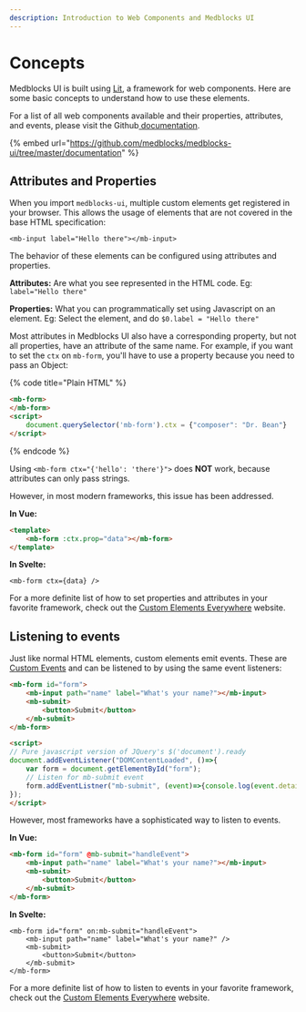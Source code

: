 ```yaml
---
description: Introduction to Web Components and Medblocks UI
---
```


# Concepts

Medblocks UI is built using [Lit](https://lit.dev/), a framework for web components. Here are some basic concepts to understand how to use these elements.



For a list of all web components available and their properties, attributes, and events, please visit the Github[ documentation](https://github.com/medblocks/medblocks-ui/tree/master/documentation).

{% embed url="https://github.com/medblocks/medblocks-ui/tree/master/documentation" %}

## Attributes and Properties

When you import `medblocks-ui`, multiple custom elements get registered in your browser. This allows the usage of elements that are not covered in the base HTML specification:

```markup
<mb-input label="Hello there"></mb-input>
```

The behavior of these elements can be configured using attributes and properties.

**Attributes:** Are what you see represented in the HTML code. Eg: `label="Hello there"`

**Properties:** What you can programmatically set using Javascript on an element. Eg: Select the element, and do `$0.label = "Hello there"`

Most attributes in Medblocks UI also have a corresponding property, but not all properties, have an attribute of the same name. For example, if you want to set the `ctx` on `mb-form`, you'll have to use a property because you need to pass an Object:

{% code title="Plain HTML" %}
```html
<mb-form>
</mb-form>
<script>
    document.querySelector('mb-form').ctx = {"composer": "Dr. Bean"}
</script>
```
{% endcode %}

Using `<mb-form ctx="{'hello': 'there'}">` does **NOT** work, because attributes can only pass strings.

However, in most modern frameworks, this issue has been addressed.

**In Vue:**

```html
<template>
    <mb-form :ctx.prop="data"></mb-form>
</template>
```

**In Svelte:**

```markup
<mb-form ctx={data} />
```

For a more definite list of how to set properties and attributes in your favorite framework, check out the [Custom Elements Everywhere](https://custom-elements-everywhere.com/) website.

## Listening to events

Just like normal HTML elements, custom elements emit events. These are [Custom Events](https://developer.mozilla.org/en-US/docs/Web/Events/Creating\_and\_triggering\_events#adding\_custom\_data\_%E2%80%93\_customevent) and can be listened to by using the same event listeners:

```html
<mb-form id="form">
    <mb-input path="name" label="What's your name?"></mb-input>
    <mb-submit>
        <button>Submit</button>
    </mb-submit>
</mb-form>

<script>
// Pure javascript version of JQuery's $('document').ready
document.addEventListener("DOMContentLoaded", ()=>{
    var form = document.getElementById("form");
    // Listen for mb-submit event
    form.addEventListner("mb-submit", (event)=>{console.log(event.detail)})
});
</script>
```

However, most frameworks have a sophisticated way to listen to events.

**In Vue:**

```html
<mb-form id="form" @mb-submit="handleEvent">
    <mb-input path="name" label="What's your name?"></mb-input>
    <mb-submit>
        <button>Submit</button>
    </mb-submit>
</mb-form>
```

**In Svelte:**

```markup
<mb-form id="form" on:mb-submit="handleEvent">
    <mb-input path="name" label="What's your name?" />
    <mb-submit>
        <button>Submit</button>
    </mb-submit>
</mb-form>
```

For a more definite list of how to listen to events in your favorite framework, check out the [Custom Elements Everywhere](https://custom-elements-everywhere.com/) website.

